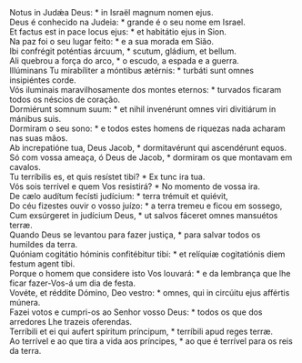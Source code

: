 <div class="dropcap text-justify">Notus in Judǽa Deus: * in Israël magnum nomen ejus.</div>
<div class="dropcap text-justify">Deus é conhecido na Judeia: * grande é o seu nome em Israel.</div>
<div class="text-justify">Et factus est in pace locus ejus: * et habitátio ejus in Sion.</div>
<div class="text-justify">Na paz foi o seu lugar feito: * e a sua morada em Sião.</div>
<div class="text-justify">Ibi confrégit poténtias árcuum, * scutum, gládium, et bellum.</div>
<div class="text-justify">Ali quebrou a força do arco, * o escudo, a espada e a guerra.</div>
<div class="text-justify">Illúminans Tu mirabíliter a móntibus ætérnis: * turbáti sunt omnes insipiéntes corde.</div>
<div class="text-justify">Vós iluminais maravilhosamente dos montes eternos: * turvados ficaram todos os néscios de coração.</div>
<div class="text-justify">Dormiérunt somnum suum: * et nihil invenérunt omnes viri divitiárum in mánibus suis.</div>
<div class="text-justify">Dormiram o seu sono: * e todos estes homens de riquezas nada acharam nas suas mãos.</div>
<div class="text-justify">Ab increpatióne tua, Deus Jacob, * dormitavérunt qui ascendérunt equos.</div>
<div class="text-justify">Só com vossa ameaça, ó Deus de Jacob, * dormiram os que montavam em cavalos.</div>
<div class="text-justify">Tu terríbilis es, et quis resístet tibi? * Ex tunc ira tua.</div>
<div class="text-justify">Vós sois terrível e quem Vos resistirá? * No momento de vossa ira.</div>
<div class="text-justify">De cælo audítum fecísti judícium: * terra trémuit et quiévit,</div>
<div class="text-justify">Do céu fizestes ouvir o vosso juízo: * a terra tremeu e ficou em sossego,</div>
<div class="text-justify">Cum exsúrgeret in judícium Deus, * ut salvos fáceret omnes mansuétos terræ.</div>
<div class="text-justify">Quando Deus se levantou para fazer justiça, * para salvar todos os humildes da terra.</div>
<div class="text-justify">Quóniam cogitátio hóminis confitébitur tibi: * et relíquiæ cogitatiónis diem festum agent tibi.</div>
<div class="text-justify">Porque o homem que considere isto Vos louvará: * e da lembrança que lhe ficar fazer-Vos-á um dia de festa.</div>
<div class="text-justify">Vovéte, et réddite Dómino, Deo vestro: * omnes, qui in circúitu ejus affértis múnera.</div>
<div class="text-justify">Fazei votos e cumpri-os ao Senhor vosso Deus: * todos os que dos arredores Lhe trazeis oferendas.</div>
<div class="text-justify">Terríbili et ei qui aufert spíritum príncipum, * terríbili apud reges terræ.</div>
<div class="text-justify">Ao terrível e ao que tira a vida aos príncipes, * ao que é terrível para os reis da terra.</div>
